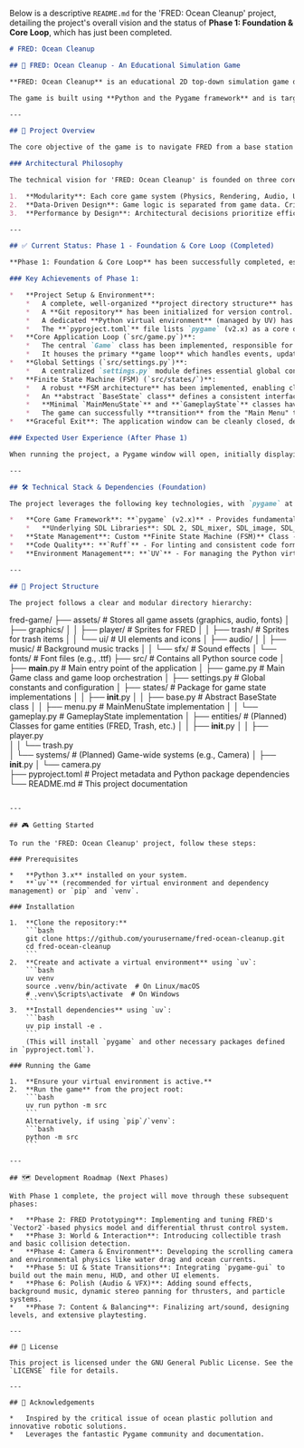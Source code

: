 Below is a descriptive `README.md` for the 'FRED: Ocean Cleanup' project, detailing the project's overall vision and the status of **Phase 1: Foundation & Core Loop**, which has just been completed.

```markdown
# FRED: Ocean Cleanup

## 🌊 FRED: Ocean Cleanup - An Educational Simulation Game

**FRED: Ocean Cleanup** is an educational 2D top-down simulation game designed to raise awareness about ocean plastic pollution while teaching players about robotics, environmental science, and physics-based challenges. Players take on the role of piloting FRED (**F**loating **R**obot for **E**liminating **D**ebris), a solar-powered Autonomous Surface Vehicle (ASV), on a crucial mission to collect plastic bottles scattered across the ocean.

The game is built using **Python and the Pygame framework** and is targeted at all ages.

---

## 🚀 Project Overview

The core objective of the game is to navigate FRED from a base station to collect all plastic bottles in the water, aiming for the lowest possible score. The score is a measure of propeller usage, encouraging efficient and thoughtful navigation. FRED's unique control system mimics the differential thrust steering of a real catamaran, providing a challenging and rewarding gameplay experience without traditional "up, down, left, right" steering or reverse.

### Architectural Philosophy

The technical vision for 'FRED: Ocean Cleanup' is founded on three core software engineering principles, ensuring a robust, maintainable, and extensible codebase:

1.  **Modularity**: Each core game system (Physics, Rendering, Audio, UI, State Management) is designed as a distinct, loosely coupled component to allow for independent development and simplified maintenance.
2.  **Data-Driven Design**: Game logic is separated from game data. Critical parameters are externalized into configuration files, allowing designers to tune gameplay without modifying source code.
3.  **Performance by Design**: Architectural decisions prioritize efficiency, utilizing Pygame's optimized `pygame.sprite.Group` for rendering and collision, and `pygame.math.Vector2` for physics calculations.

---

## ✅ Current Status: Phase 1 - Foundation & Core Loop (Completed)

**Phase 1: Foundation & Core Loop** has been successfully completed, establishing the essential technical skeleton of the 'FRED: Ocean Cleanup' game. This phase focused on setting up the project environment, creating the application's entry point, the main game loop, and a rudimentary Finite State Machine (FSM).

### Key Achievements of Phase 1:

*   **Project Setup & Environment**:
    *   A complete, well-organized **project directory structure** has been established.
    *   A **Git repository** has been initialized for version control.
    *   A dedicated **Python virtual environment** (managed by UV) has been created.
    *   The **`pyproject.toml`** file lists `pygame` (v2.x) as a core dependency and configures `Ruff` for linting and formatting, ensuring PEP 8 compliance.
*   **Core Application Loop (`src/game.py`)**:
    *   The central `Game` class has been implemented, responsible for initializing Pygame, creating the main game window (e.g., 800x600), and managing the game clock.
    *   It houses the primary **game loop** which handles events, updates game logic, and renders visuals, calculating `dt` (delta time) for consistent performance.
*   **Global Settings (`src/settings.py`)**:
    *   A centralized `settings.py` module defines essential global constants, including `SCREEN_WIDTH`, `SCREEN_HEIGHT`, `FPS`, and basic color definitions.
*   **Finite State Machine (FSM) (`src/states/`)**:
    *   A robust **FSM architecture** has been implemented, enabling clean transitions between different game screens.
    *   An **abstract `BaseState` class** defines a consistent interface (`startup`, `cleanup`, `handle_event`, `update`, `draw`) for all game states.
    *   **Minimal `MainMenuState`** and **`GameplayState`** classes have been created, inheriting from `BaseState`. These states currently display distinct placeholder content for visual identification.
    *   The game can successfully **transition** from the "Main Menu" to the "Gameplay Screen" and back, controlled by player input (e.g., pressing 'Return' to start, 'Escape' to return).
*   **Graceful Exit**: The application window can be cleanly closed, demonstrating a stable game loop.

### Expected User Experience (After Phase 1)

When running the project, a Pygame window will open, initially displaying a "Main Menu" screen. Pressing a designated key (e.g., `Return`) will transition the display to a "Gameplay Screen" placeholder. Another designated key (e.g., `Escape`) will return to the "Main Menu". The application can be closed at any time via the window's close button.

---

## 🛠️ Technical Stack & Dependencies (Foundation)

The project leverages the following key technologies, with `pygame` at its core:

*   **Core Game Framework**: **`pygame` (v2.x)** - Provides fundamental 2D graphics, audio, and input handling via SDL.
    *   **Underlying SDL Libraries**: SDL 2, SDL_mixer, SDL_image, SDL_ttf are inherently relied upon for Pygame's functionality.
*   **State Management**: Custom **Finite State Machine (FSM)** Class - Ensures scalable application flow.
*   **Code Quality**: **`Ruff`** - For linting and consistent code formatting (PEP 8 compliance).
*   **Environment Management**: **`UV`** - For managing the Python virtual environment and project dependencies.

---

## 📂 Project Structure

The project follows a clear and modular directory hierarchy:

```
fred-game/
├── assets/                 # Stores all game assets (graphics, audio, fonts)
│   ├── graphics/
│   │   ├── player/         # Sprites for FRED
│   │   ├── trash/          # Sprites for trash items
│   │   └── ui/             # UI elements and icons
│   ├── audio/
│   │   ├── music/          # Background music tracks
│   │   └── sfx/            # Sound effects
│   └── fonts/              # Font files (e.g., .ttf)
├── src/                    # Contains all Python source code
│   ├── __main__.py         # Main entry point of the application
│   ├── game.py             # Main Game class and game loop orchestration
│   ├── settings.py         # Global constants and configuration
│   ├── states/             # Package for game state implementations
│   │   ├── __init__.py
│   │   ├── base.py         # Abstract BaseState class
│   │   ├── menu.py         # MainMenuState implementation
│   │   └── gameplay.py     # GameplayState implementation
│   ├── entities/           # (Planned) Classes for game entities (FRED, Trash, etc.)
│   │   ├── __init__.py
│   │   ├── player.py       
│   │   └── trash.py        
│   └── systems/            # (Planned) Game-wide systems (e.g., Camera)
│       ├── __init__.py
│       └── camera.py       
├── pyproject.toml          # Project metadata and Python package dependencies
└── README.md               # This project documentation
```

---

## 🎮 Getting Started

To run the 'FRED: Ocean Cleanup' project, follow these steps:

### Prerequisites

*   **Python 3.x** installed on your system.
*   **`uv`** (recommended for virtual environment and dependency management) or `pip` and `venv`.

### Installation

1.  **Clone the repository:**
    ```bash
    git clone https://github.com/yourusername/fred-ocean-cleanup.git
    cd fred-ocean-cleanup
    ```
2.  **Create and activate a virtual environment** using `uv`:
    ```bash
    uv venv
    source .venv/bin/activate  # On Linux/macOS
    # .venv\Scripts\activate  # On Windows
    ```
3.  **Install dependencies** using `uv`:
    ```bash
    uv pip install -e .
    ```
    (This will install `pygame` and other necessary packages defined in `pyproject.toml`).

### Running the Game

1.  **Ensure your virtual environment is active.**
2.  **Run the game** from the project root:
    ```bash
    uv run python -m src
    ```
    Alternatively, if using `pip`/`venv`:
    ```bash
    python -m src
    ```

---

## 🗺️ Development Roadmap (Next Phases)

With Phase 1 complete, the project will move through these subsequent phases:

*   **Phase 2: FRED Prototyping**: Implementing and tuning FRED's `Vector2`-based physics model and differential thrust control system.
*   **Phase 3: World & Interaction**: Introducing collectible trash and basic collision detection.
*   **Phase 4: Camera & Environment**: Developing the scrolling camera and environmental physics like water drag and ocean currents.
*   **Phase 5: UI & State Transitions**: Integrating `pygame-gui` to build out the main menu, HUD, and other UI elements.
*   **Phase 6: Polish (Audio & VFX)**: Adding sound effects, background music, dynamic stereo panning for thrusters, and particle systems.
*   **Phase 7: Content & Balancing**: Finalizing art/sound, designing levels, and extensive playtesting.

---

## 📄 License

This project is licensed under the GNU General Public License. See the `LICENSE` file for details.

---

## 🙏 Acknowledgements

*   Inspired by the critical issue of ocean plastic pollution and innovative robotic solutions.
*   Leverages the fantastic Pygame community and documentation.
```
